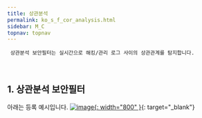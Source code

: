 ```yaml
---
title: 상관분석
permalink: ko_s_f_cor_analysis.html
sidebar: M_C
topnav: topnav
---
```


     상관분석 보안필터는 실시간으로 해킹/관리 로그 사이의 상관관계를 탐지합니다.

<br />

## 1. 상관분석 보안필터

아래는 등록 예시입니다.
[![image](/docs/images/Manual/common/filter2/security/cor_analy/1.png){: width="800" }](/docs/images/Manual/common/filter2/security/cor_analy/1.png){: target="_blank"}
